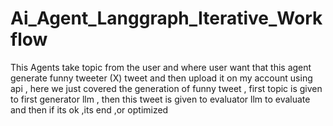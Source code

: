 # Ai_Agent_Langgraph_Iterative_Workflow
This Agents take topic from the user and where user want that this agent generate funny tweeter (X) tweet and then upload it on my account  using api , here we just covered the generation of funny tweet , first topic is given to first generator llm , then this  tweet is given to evaluator llm to evaluate and then if its ok ,its end ,or optimized

